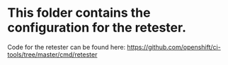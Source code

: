 # This folder contains the configuration for the retester.

Code for the retester can be found here: https://github.com/openshift/ci-tools/tree/master/cmd/retester
